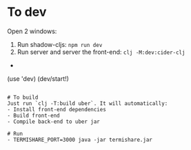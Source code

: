 # To dev
Open 2 windows:
1. Run shadow-cljs: `npm run dev`
2. Run server and server the front-end: `clj -M:dev:cider-clj`
- ```
(use 'dev)
(dev/start!)
```

# To build
Just run `clj -T:build uber`. It will automatically:
- Install front-end dependencies
- Build front-end
- Compile back-end to uber jar

# Run
- TERMISHARE_PORT=3000 java -jar termishare.jar
